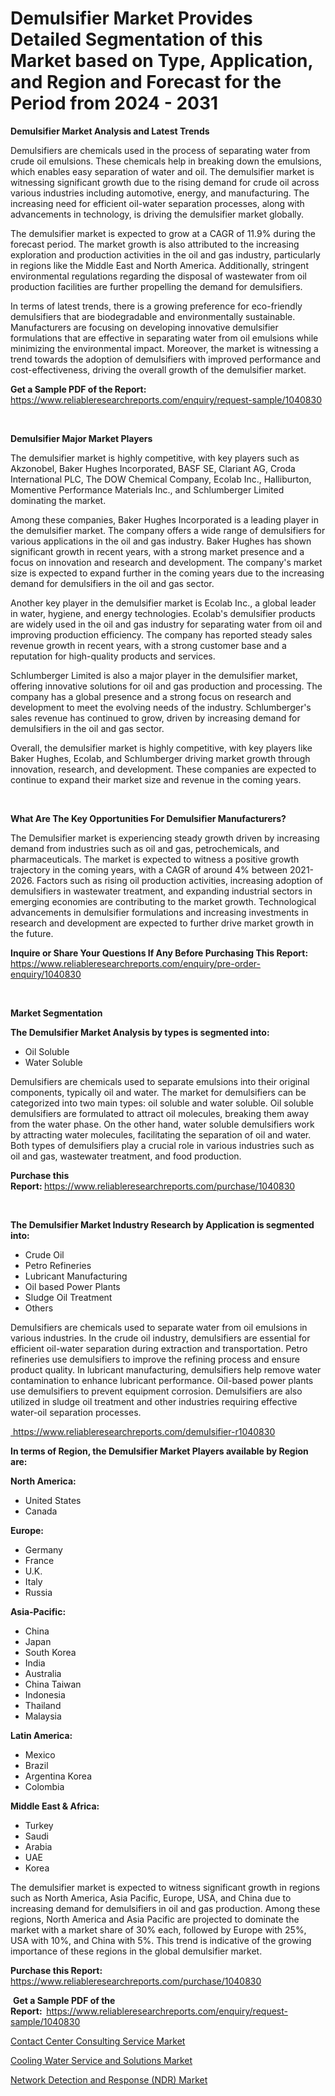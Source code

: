 <p><h1>Demulsifier Market Provides Detailed Segmentation of this Market based on Type, Application, and Region and Forecast for the Period from 2024 - 2031</h1></p><p><strong>Demulsifier Market Analysis and Latest Trends</strong></p>
<p><p>Demulsifiers are chemicals used in the process of separating water from crude oil emulsions. These chemicals help in breaking down the emulsions, which enables easy separation of water and oil. The demulsifier market is witnessing significant growth due to the rising demand for crude oil across various industries including automotive, energy, and manufacturing. The increasing need for efficient oil-water separation processes, along with advancements in technology, is driving the demulsifier market globally.</p><p>The demulsifier market is expected to grow at a CAGR of 11.9% during the forecast period. The market growth is also attributed to the increasing exploration and production activities in the oil and gas industry, particularly in regions like the Middle East and North America. Additionally, stringent environmental regulations regarding the disposal of wastewater from oil production facilities are further propelling the demand for demulsifiers.</p><p>In terms of latest trends, there is a growing preference for eco-friendly demulsifiers that are biodegradable and environmentally sustainable. Manufacturers are focusing on developing innovative demulsifier formulations that are effective in separating water from oil emulsions while minimizing the environmental impact. Moreover, the market is witnessing a trend towards the adoption of demulsifiers with improved performance and cost-effectiveness, driving the overall growth of the demulsifier market.</p></p>
<p><strong>Get a Sample PDF of the Report:&nbsp;</strong> <a href="https://www.reliableresearchreports.com/enquiry/request-sample/1040830">https://www.reliableresearchreports.com/enquiry/request-sample/1040830</a></p>
<p>&nbsp;</p>
<p><strong>Demulsifier Major Market Players</strong></p>
<p><p>The demulsifier market is highly competitive, with key players such as Akzonobel, Baker Hughes Incorporated, BASF SE, Clariant AG, Croda International PLC, The DOW Chemical Company, Ecolab Inc., Halliburton, Momentive Performance Materials Inc., and Schlumberger Limited dominating the market.</p><p>Among these companies, Baker Hughes Incorporated is a leading player in the demulsifier market. The company offers a wide range of demulsifiers for various applications in the oil and gas industry. Baker Hughes has shown significant growth in recent years, with a strong market presence and a focus on innovation and research and development. The company's market size is expected to expand further in the coming years due to the increasing demand for demulsifiers in the oil and gas sector.</p><p>Another key player in the demulsifier market is Ecolab Inc., a global leader in water, hygiene, and energy technologies. Ecolab's demulsifier products are widely used in the oil and gas industry for separating water from oil and improving production efficiency. The company has reported steady sales revenue growth in recent years, with a strong customer base and a reputation for high-quality products and services.</p><p>Schlumberger Limited is also a major player in the demulsifier market, offering innovative solutions for oil and gas production and processing. The company has a global presence and a strong focus on research and development to meet the evolving needs of the industry. Schlumberger's sales revenue has continued to grow, driven by increasing demand for demulsifiers in the oil and gas sector.</p><p>Overall, the demulsifier market is highly competitive, with key players like Baker Hughes, Ecolab, and Schlumberger driving market growth through innovation, research, and development. These companies are expected to continue to expand their market size and revenue in the coming years.</p></p>
<p>&nbsp;</p>
<p><strong>What Are The Key Opportunities For Demulsifier Manufacturers?</strong></p>
<p><p>The Demulsifier market is experiencing steady growth driven by increasing demand from industries such as oil and gas, petrochemicals, and pharmaceuticals. The market is expected to witness a positive growth trajectory in the coming years, with a CAGR of around 4% between 2021-2026. Factors such as rising oil production activities, increasing adoption of demulsifiers in wastewater treatment, and expanding industrial sectors in emerging economies are contributing to the market growth. Technological advancements in demulsifier formulations and increasing investments in research and development are expected to further drive market growth in the future.</p></p>
<p><strong>Inquire or Share Your Questions If Any Before Purchasing This Report:</strong> <a href="https://www.reliableresearchreports.com/enquiry/pre-order-enquiry/1040830">https://www.reliableresearchreports.com/enquiry/pre-order-enquiry/1040830</a></p>
<p>&nbsp;</p>
<p><strong>Market Segmentation</strong></p>
<p><strong>The Demulsifier Market Analysis by types is segmented into:</strong></p>
<p><ul><li>Oil Soluble</li><li>Water Soluble</li></ul></p>
<p><p>Demulsifiers are chemicals used to separate emulsions into their original components, typically oil and water. The market for demulsifiers can be categorized into two main types: oil soluble and water soluble. Oil soluble demulsifiers are formulated to attract oil molecules, breaking them away from the water phase. On the other hand, water soluble demulsifiers work by attracting water molecules, facilitating the separation of oil and water. Both types of demulsifiers play a crucial role in various industries such as oil and gas, wastewater treatment, and food production.</p></p>
<p><strong>Purchase this Report:&nbsp;</strong><a href="https://www.reliableresearchreports.com/purchase/1040830">https://www.reliableresearchreports.com/purchase/1040830</a></p>
<p>&nbsp;</p>
<p><strong>The Demulsifier Market Industry Research by Application is segmented into:</strong></p>
<p><ul><li>Crude Oil</li><li>Petro Refineries</li><li>Lubricant Manufacturing</li><li>Oil based Power Plants</li><li>Sludge Oil Treatment</li><li>Others</li></ul></p>
<p><p>Demulsifiers are chemicals used to separate water from oil emulsions in various industries. In the crude oil industry, demulsifiers are essential for efficient oil-water separation during extraction and transportation. Petro refineries use demulsifiers to improve the refining process and ensure product quality. In lubricant manufacturing, demulsifiers help remove water contamination to enhance lubricant performance. Oil-based power plants use demulsifiers to prevent equipment corrosion. Demulsifiers are also utilized in sludge oil treatment and other industries requiring effective water-oil separation processes.</p></p>
<p><a href="https://www.reliableresearchreports.com/demulsifier-r1040830">&nbsp;https://www.reliableresearchreports.com/demulsifier-r1040830</a></p>
<p><strong>In terms of Region, the Demulsifier Market Players available by Region are:</strong></p>
<p>
    <p> <strong> North America: </strong>
        <ul>
            <li>United States</li>
            <li>Canada</li>
        </ul>
        </p> 
    <p> <strong> Europe: </strong>
        <ul>
            <li>Germany</li>
            <li>France</li>
            <li>U.K.</li>
            <li>Italy</li>
            <li>Russia</li>
        </ul>
        </p> 
    <p> <strong> Asia-Pacific: </strong>
        <ul>
            <li>China</li>
            <li>Japan</li>
            <li>South Korea</li>
            <li>India</li>
            <li>Australia</li>
            <li>China Taiwan</li>
            <li>Indonesia</li>
            <li>Thailand</li>
            <li>Malaysia</li>
        </ul>
        </p> 
    <p> <strong> Latin America: </strong>
        <ul>
            <li>Mexico</li>
            <li>Brazil</li>
            <li>Argentina Korea</li>
            <li>Colombia</li>
        </ul>
        </p> 
    <p> <strong> Middle East & Africa: </strong>
        <ul>
            <li>Turkey</li>
            <li>Saudi</li>
            <li>Arabia</li>
            <li>UAE</li>
            <li>Korea</li>
        </ul>
    </p>
    </p>
<p><p>The demulsifier market is expected to witness significant growth in regions such as North America, Asia Pacific, Europe, USA, and China due to increasing demand for demulsifiers in oil and gas production. Among these regions, North America and Asia Pacific are projected to dominate the market with a market share of 30% each, followed by Europe with 25%, USA with 10%, and China with 5%. This trend is indicative of the growing importance of these regions in the global demulsifier market.</p></p>
<p><strong>Purchase this Report: </strong><a href="https://www.reliableresearchreports.com/purchase/1040830">https://www.reliableresearchreports.com/purchase/1040830</a></p>
<p>&nbsp;<strong>Get a Sample PDF of the Report:&nbsp;&nbsp;</strong><a href="https://www.reliableresearchreports.com/enquiry/request-sample/1040830">https://www.reliableresearchreports.com/enquiry/request-sample/1040830</a></p>
<p><strong></strong></p>
<p><p><a href="https://github.com/nigngrjl95/Market-Research-Report-List-1/blob/main/contact-center-consulting-service-market.md">Contact Center Consulting Service Market</a></p><p><a href="https://github.com/ayamgoreng5458/Market-Research-Report-List-1/blob/main/cooling-water-service-and-solutions-market.md">Cooling Water Service and Solutions Market</a></p><p><a href="https://github.com/nicholepatriciadoylenwnrjr0/Market-Research-Report-List-3/blob/main/network-detection-and-response-ndr-market.md">Network Detection and Response (NDR) Market</a></p></p>